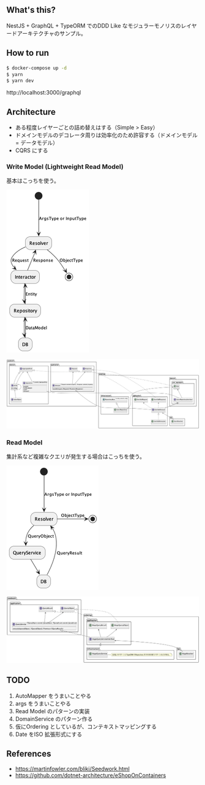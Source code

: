 ## What's this?

NestJS + GraphQL + TypeORM でのDDD Like なモジュラーモノリスのレイヤードアーキテクチャのサンプル。

## How to run

```bash
$ docker-compose up -d
$ yarn
$ yarn dev
```

http://localhost:3000/graphql

## Architecture

- ある程度レイヤーごとの詰め替えはする（Simple > Easy）
- ドメインモデルのデコレータ周りは効率化のため許容する（ドメインモデル = データモデル）
- CQRS にする

### Write Model (Lightweight Read Model)

基本はこっちを使う。

![フロー図WriteModel](docs/uml/flow.write.png)

![クラス図WriteModel](docs/uml/class.write.png)

### Read Model

集計系など複雑なクエリが発生する場合はこっちを使う。

![フロー図ReadModel](docs/uml/flow.read.png)

![クラス図ReadModel](docs/uml/class.read.png)

## TODO

1. AutoMapper をうまいことやる
2. args をうまいことやる
3. Read Model のパターンの実装
4. DomainService のパターン作る
5. 仮にOrdering としているが、コンテキストマッピングする
6. Date をISO 拡張形式にする

## References

- https://martinfowler.com/bliki/Seedwork.html
- https://github.com/dotnet-architecture/eShopOnContainers